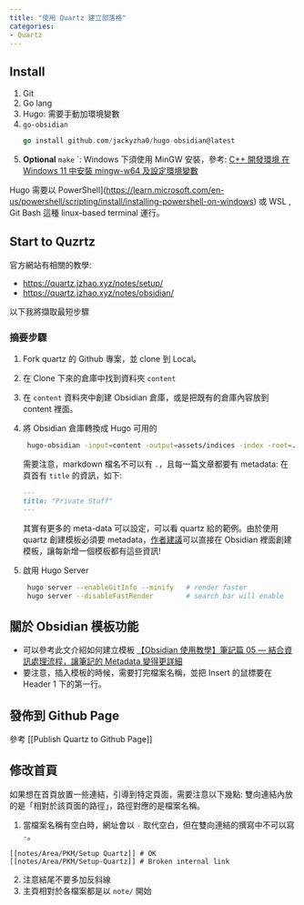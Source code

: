 ```yaml
---
title: "使用 Quartz 建立部落格"
categories:
- Quartz
---
```



## Install

1. Git
2. Go lang
3. Hugo: 需要手動加環境變數
4.  `go-obsidian`
    ```go
    go install github.com/jackyzha0/hugo-obsidian@latest
    ```
5. **Optional**  `make` `: Windows 下須使用 MinGW 安裝，參考: [C++ 開發環境 在 Windows 11 中安裝 mingw-w64 及設定環境變數](http://kaiching.org/pydoing/cpp-guide4/how-to-install-mingw-w64-and-set-environment-variable.html)

Hugo 需要以 PowerShell](https://learn.microsoft.com/en-us/powershell/scripting/install/installing-powershell-on-windows) 或 WSL , Git Bash 這種 linux-based terminal 運行。

## Start to Quzrtz
官方網站有相關的教學: 
- https://quartz.jzhao.xyz/notes/setup/
- https://quartz.jzhao.xyz/notes/obsidian/

以下我將擷取最短步驟
### 摘要步驟

1. Fork quartz 的 Github 專案，並 clone 到 Local。
2. 在 Clone 下來的倉庫中找到資料夾 `content`
3. 在 `content` 資料夾中創建 Obsidian 倉庫，或是把既有的倉庫內容放到 content 裡面。
4. 將 Obsidian 倉庫轉換成 Hugo 可用的

    ```bash
     hugo-obsidian -input=content -output=assets/indices -index -root=.
    ```

    需要注意，markdown 檔名不可以有 `.`，且每一篇文章都要有 metadata: 在頁首有 `title` 的資訊，如下: 

    ```markdown
    ---
    title: "Private Stuff"
    ---
    ```

    其實有更多的 meta-data 可以設定，可以看 quartz 給的範例。由於使用 quartz 創建模板必須要 metadata，[作者建議](https://quartz.jzhao.xyz/notes/obsidian/)可以直接在 Obsidian 裡面創建模板，讓每新增一個模板都有這些資訊! 

5. 啟用 Hugo Server

    ```bash
     hugo server --enableGitInfo --minify 	# render faster
     hugo server --disableFastRender 		# search bar will enable
    ```


## 關於 Obsidian 模板功能
- 可以參考此文介紹如何建立模板 [【Obsidian 使用教學】筆記篇 05 — 結合資訊處理流程，讓筆記的 Metadata 變得更詳細](https://medium.com/pm%E7%9A%84%E7%94%9F%E7%94%A2%E5%8A%9B%E5%B7%A5%E5%85%B7%E7%AE%B1/obsidian-%E4%BD%BF%E7%94%A8%E6%95%99%E5%AD%B8-%E7%AD%86%E8%A8%98%E7%AF%87-05-%E7%B5%90%E5%90%88%E8%B3%87%E8%A8%8A%E8%99%95%E7%90%86%E6%B5%81%E7%A8%8B-e6a953438f43)
- 要注意，插入模板的時候，需要打完檔案名稱，並把 Insert 的鼠標要在 Header 1 下的第一行。

## 發佈到 Github Page

參考 [[Publish Quartz to Github Page]]


## 修改首頁

如果想在首頁放置一些連結，引導到特定頁面，需要注意以下幾點: 雙向連結內放的是「相對於該頁面的路徑」，路徑對應的是檔案名稱。

1.  當檔案名稱有空白時，網址會以 `-` 取代空白，但在雙向連結的撰寫中不可以寫 `-`。
```
[[notes/Area/PKM/Setup Quartz]] # OK  
[[notes/Area/PKM/Setup-Quartz]] # Broken internal link
```
2.  注意結尾不要多加反斜線    
3.  主頁相對於各檔案都是以 `note/` 開始
